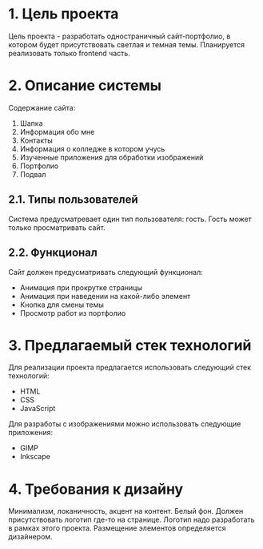 # 1. Цель проекта
Цель проекта - разработать одностраничный сайт-портфолио, в котором будет присутствовать светлая и темная темы. Планируется реализовать только frontend часть. 
# 2. Описание системы 
Содержание сайта:
1. Шапка
2. Информация обо мне
3. Контакты
4. Информация о колледже в котором учусь
5. Изученные приложения для обработки изображений
6. Портфолио
7. Подвал
## 2.1. Типы пользователей
Система предусматревает один тип пользователя: гость. Гость может только просматривать сайт.
## 2.2. Функционал
Сайт должен предусматривать следующий функционал:
- Анимация при прокрутке страницы
- Анимация при наведении на какой-либо элемент
- Кнопка для смены темы
- Просмотр работ из портфолио
# 3. Предлагаемый стек технологий
Для реализации проекта предлагается использовать следующий стек технологий:
- HTML
- CSS
- JavaScript

Для разработы с изображениями можно использовать следующие приложения:
- GIMP
- Inkscape
# 4. Требования к дизайну
Минимализм, локаничность, акцент на контент. Белый фон. Должен присутствовать логотип где-то на странице. Логотип надо разработать в рамках этого проекта.
Размещение элементов определяется дизайнером.
